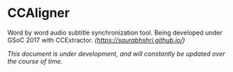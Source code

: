 # CCAligner
Word by word audio subtitle synchronization tool. Being developed under GSoC 2017 with CCExtractor.
_(https://saurabhshri.github.io/)_


*This document is under development, and will constantly be updated over the course of time.*
